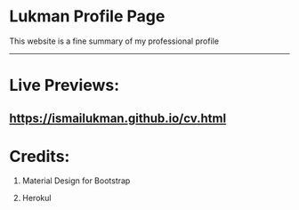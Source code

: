# Lukman Profile Page

This website is a fine summary of my professional profile
________

# Live Previews: 
## https://ismailukman.github.io/cv.html

# Credits:

1. Material Design for Bootstrap

2. Herokul
 

